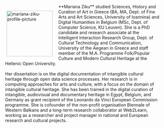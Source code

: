 <p style="float: left;"><img src="https://mziku.github.io/images/mariana_ziku_uoaegean_pic.jpg" style="float:left; margin-top:2mm; margin-right:5mm; margin-left:5;" alt="mariana-ziku-profile-picture" width="150" height="auto"></p> 
**Mariana Ziku** studied Sciences, History and Curation of Art in Greece (BA, MA, Dept. of Fine Arts and Art Sciences, University of Ioannina) and Digital Humanities in Belgium (MSc, Dept. of Computer Science, KU Leuven). She is a PhD candidate and research associate at the Intelligent Interaction Research Group, Dept. of Cultural Technology and Communication, University of the Aegean in Greece and staff member of the M.A. Programme Folk/Popular Culture and Modern Cultural Heritage at the Hellenic Open University. 
<br>
<br>
Her dissertation is on the digital documentation of intangible cultural heritage through open data science processes. Her research is in computing approaches for arts and culture, with a focus on the domain of intangible cultural heritage. She has been trained in the digital curation of intangible, audiovisual and documentary heritage in Egypt, Belgium, and Germany as grant recipient of the Leonardo da Vinci European Commission programme. She is cofounder of the non-profit organisation Biennale of Western Balkans and a long-term research collaborator at Web2Learn, working as a researcher and project manager in national and European research and cultural projects.
